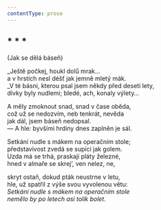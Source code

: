 ```yaml
---
contentType: prose
---
```


## \* \* \*  
(Jak se dělá báseň)

_Ještě počkej, houkl dolů mrak…  
a v hrstích nesl déšť jak jemně mletý mák.  
_V té básni, kterou psal jsem někdy před deseti lety,  
dívky byly nudlemi; bledé, ach, konaly výlety…

A měly zmoknout snad, snad v čase oběda,  
což už se nedozvím, neb tenkrát, nevěda  
jak dál, jsem báseň nedopsal.  
— A hle: byvšími hrdiny dnes zaplněn je sál.

Setkání nudle s mákem na operačním stole;  
představivost zvedá se supící jak golem.  
Uzda má se trhá, praskají pláty železné,  
hned v almaře se skrej’, ven nelez, ne,

skryt ostaň, dokud pták neustrne v letu,  
hle, už spatřil z výše svou vyvolenou větu:  
_Setkání nudle s mákem na operačním stole  
nemělo by po letech asi tolik bolet._
